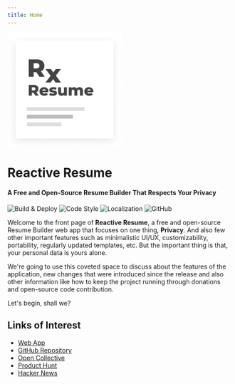 ```yaml
---
title: Home
---
```


<img src="./images/logo.png" width="256px">

# Reactive Resume

#### A Free and Open-Source Resume Builder That Respects Your Privacy

![Build & Deploy](https://github.com/AmruthPillai/Reactive-Resume/workflows/Build%20&%20Deploy/badge.svg)
![Code Style](https://badgen.net/badge/code%20style/airbnb/ff5a5f?icon=airbnb)
![Localization](https://badges.crowdin.net/reactive-resume/localized.svg)
![GitHub](https://img.shields.io/github/license/AmruthPillai/Reactive-Resume)

Welcome to the front page of **Reactive Resume**, a free and open-source Resume Builder web app that focuses on one thing, **Privacy**. And also few other important features such as minimalistic UI/UX, customizability, portability, regularly updated templates, etc. But the important thing is that, your personal data is yours alone.

We're going to use this coveted space to discuss about the features of the application, new changes that were introduced since the release and also other information like how to keep the project running through donations and open-source code contribution.

Let's begin, shall we?

## Links of Interest

- [Web App ](https://rxresu.me/)
- [GitHub Repository ](https://github.com/AmruthPillai/Reactive-Resume)
- [Open Collective ](https://opencollective.com/reactive-resume)
- [Product Hunt ](https://www.producthunt.com/posts/reactive-resume)
- [Hacker News ](https://news.ycombinator.com/item?id=22709183)
